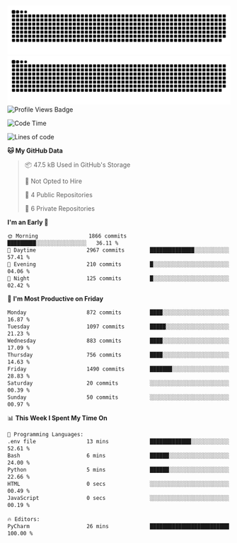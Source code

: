 <img src="https://github.com/nielsbaggerman/nielsbaggerman/blob/output/github-contribution-grid-snake.svg#gh-light-mode-only" alt="GitHub Snake Light">
<img src="https://github.com/nielsbaggerman/nielsbaggerman/blob/output/github-contribution-grid-snake-dark.svg#gh-dark-mode-only" alt="GitHub Snake Dark">
<img src="https://komarev.com/ghpvc/?username=nielsbaggerman&amp;label=Profile+Views" alt="Profile Views Badge" />

<!--START_SECTION:waka-->
![Code Time](http://img.shields.io/badge/Code%20Time-2%2C136%20hrs%203%20mins-blue)

![Lines of code](https://img.shields.io/badge/From%20Hello%20World%20I%27ve%20Written-7.6%20million%20lines%20of%20code-blue)

**🐱 My GitHub Data** 

> 📦 47.5 kB Used in GitHub's Storage 
 > 
> 🚫 Not Opted to Hire
 > 
> 📜 4 Public Repositories 
 > 
> 🔑 6 Private Repositories 
 > 
**I'm an Early 🐤** 

```text
🌞 Morning                1866 commits        █████████░░░░░░░░░░░░░░░░   36.11 % 
🌆 Daytime                2967 commits        ██████████████░░░░░░░░░░░   57.41 % 
🌃 Evening                210 commits         █░░░░░░░░░░░░░░░░░░░░░░░░   04.06 % 
🌙 Night                  125 commits         █░░░░░░░░░░░░░░░░░░░░░░░░   02.42 % 
```
📅 **I'm Most Productive on Friday** 

```text
Monday                   872 commits         ████░░░░░░░░░░░░░░░░░░░░░   16.87 % 
Tuesday                  1097 commits        █████░░░░░░░░░░░░░░░░░░░░   21.23 % 
Wednesday                883 commits         ████░░░░░░░░░░░░░░░░░░░░░   17.09 % 
Thursday                 756 commits         ████░░░░░░░░░░░░░░░░░░░░░   14.63 % 
Friday                   1490 commits        ███████░░░░░░░░░░░░░░░░░░   28.83 % 
Saturday                 20 commits          ░░░░░░░░░░░░░░░░░░░░░░░░░   00.39 % 
Sunday                   50 commits          ░░░░░░░░░░░░░░░░░░░░░░░░░   00.97 % 
```


📊 **This Week I Spent My Time On** 

```text
💬 Programming Languages: 
.env file                13 mins             █████████████░░░░░░░░░░░░   52.61 % 
Bash                     6 mins              ██████░░░░░░░░░░░░░░░░░░░   24.00 % 
Python                   5 mins              ██████░░░░░░░░░░░░░░░░░░░   22.66 % 
HTML                     0 secs              ░░░░░░░░░░░░░░░░░░░░░░░░░   00.49 % 
JavaScript               0 secs              ░░░░░░░░░░░░░░░░░░░░░░░░░   00.19 % 

🔥 Editors: 
PyCharm                  26 mins             █████████████████████████   100.00 % 
```


<!--END_SECTION:waka-->
